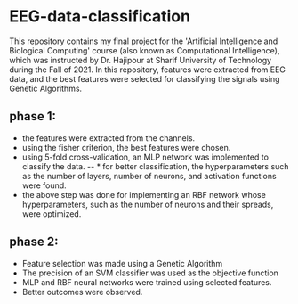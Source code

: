 # EEG-data-classification
This repository contains my final project for the 'Artificial Intelligence and Biological Computing' course (also known as Computational Intelligence), which was instructed by Dr. Hajipour at Sharif University of Technology during the Fall of 2021.
In this repository, features were extracted from EEG data, and the best features were selected for classifying the signals using Genetic Algorithms.
## phase 1: 
- the features were extracted from the channels. 
- using the fisher criterion, the best features were chosen. 
- using 5-fold cross-validation, an MLP network was implemented to classify the data.
  -- * for better classification, the hyperparameters such as the number of layers, number of neurons, and activation functions were found. 
- the above step was done for implementing an RBF network whose hyperparameters, such as the number of neurons and their spreads, were optimized.
## phase 2:
- Feature selection was made using a Genetic Algorithm
- The precision of an SVM classifier was used as the objective function
- MLP and RBF neural networks were trained using selected features.
- Better outcomes were observed.
